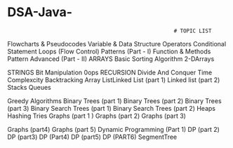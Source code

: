# DSA-Java-

                                                         # TOPIC LIST

Flowcharts & Pseudocodes
Variable & Data Structure
Operators
Conditional Statement
Loops (Flow Control)
Patterns (Part - I)
Function & Methods
Pattern Advanced (Part - II)
ARRAYS
Basic Sorting Algorithm
2-DArrays

STRINGS
Bit Manipulation
0ops
RECURSION
Divide And Conquer
Time Complexcity
Backtracking
Array
 ListLinked List (part 1)
Linked list (part 2)
Stacks
Queues

Greedy Algorithms
Binary Trees (part 1)
Binary Trees (part 2)
Binary Trees (part 3)
Binary Search Trees (part 1)
Binary Search Trees (part 2)
 Heaps
Hashing
Tries
Graphs (part 1 )
Graphs (part 2)
Graphs (part 3)

Graphs (part4)
Graphs (part 5)
Dynamic Programming (Part 1)
DP (part 2)
DP (part3)
DP (Part4)
DP (part5)
DP (PART6)
SegmentTree 



